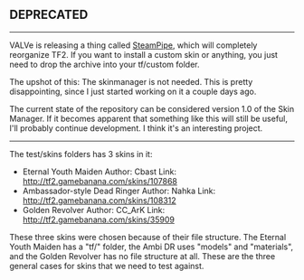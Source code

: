 ## DEPRECATED
---

VALVe is releasing a thing called [SteamPipe](https://support.steampowered.com/kb_article.php?ref=7388-QPFN-2491), which will completely reorganize TF2.
If you want to install a custom skin or anything, you just need to drop the archive into your tf/custom folder.

The upshot of this: The skinmanager is not needed. This is pretty disappointing, since I just started working on it a couple days ago.

The current state of the repository can be considered version 1.0 of the Skin Manager. If it becomes apparent that something like this will still be useful, I'll probably continue development. I think it's an interesting project.

---


The test/skins folders has 3 skins in it:
- Eternal Youth Maiden
	Author: Cbast
	Link: http://tf2.gamebanana.com/skins/107868
- Ambassador-style Dead Ringer
	Author: Nahka
	Link: http://tf2.gamebanana.com/skins/108312
- Golden Revolver
	Author: CC_ArK
	Link: http://tf2.gamebanana.com/skins/35909

These three skins were chosen because of their file structure.
The Eternal Youth Maiden has a "tf/" folder, the Ambi DR uses "models" and "materials",
and the Golden Revolver has no file structure at all.
These are the three general cases for skins that we need to test against.
